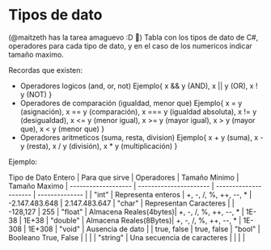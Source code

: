 # Tipos de dato

(@maitzeth has la tarea amaguevo :D :pizza:)
Tabla con los tipos de dato de C#, operadores para cada tipo de dato,
y en el caso de los numericos indicar tamaño maximo.

Recordas que existen:
- Operadores logicos (and, or, not) Ejemplo{
	x && y (AND),
	x || y (OR),
	x ! y (NOT)
}
- Operadores de comparación (igualdad, menor que) Ejemplo{
	x = y (asignación),
	x == y (comparación),
	x === y (igualdad absoluta),
	x != y (desigualdad),
	x <= y (menor igual),
	x >= y (mayor igual),
	x > y (mayor que),
	x < y (menor que)
}
- Operadores aritmeticos (suma, resta, division) Ejemplo{
	x + y (suma),
	x - y (resta),
	x / y (división),
	x * y (multiplicación)
}

Ejemplo:

Tipo de Dato Entero | Para que sirve         | Operadores            | Tamaño Minimo  | Tamaño Maximo | 
------------------- | ---------------------- | --------------------- | -------------- |               |
"int"               | Representa enteros     | +, -, /, %, ++, --, * | -2.147.483.648 | 2.147.483.647 | 
"char"              | Representan Caracteres |                       | -128,127       | 255           | 
"float"             | Almacena Reales(4bytes)| +, -, /, %, ++, --, * | 1E-38          | 1E+38         |
"double"			| Almacena Reales(8Bytes)| +, -, /, %, ++, --, * | 1E-308         | 1E+308        |
"void"              | Ausencia de dato       |                       | true, false    | true, false   |
"bool"              | Booleano True, False   |                       |                |               | 
"string" 			| Una secuencia de caracteres |                  |                |               |
  